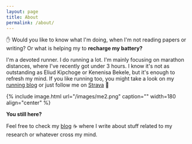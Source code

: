 ```yaml
---
layout: page
title: About
permalink: /about/
---
```


&#9995; Would you like to know what I'm doing, when I'm not reading papers or writing? Or what is helping my to **recharge my battery?**

I'm a devoted runner. I do running a lot. I'm mainly focusing on marathon distances, where I've recently got under 3 hours. I know it's not as outstanding as Eliud Kipchoge or Kenenisa Bekele, but it's enough to refresh my mind. If you like running too, you might take a look on my [running blog](https://www.tracetheheat.com) or just follow me on [Strava](https://www.strava.com/athletes/straubd) &#127939;


{% include image.html url="/images/me2.png" caption="" width=180 align="center" %}

**You still here?** 

Feel free to check my [blog](blog.md) &#9749; where I write about stuff related to my research or whatever cross my mind.